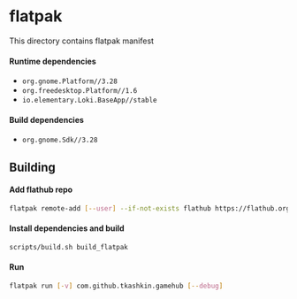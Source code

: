 # flatpak

This directory contains flatpak manifest

#### Runtime dependencies

- `org.gnome.Platform//3.28`
- `org.freedesktop.Platform//1.6`
- `io.elementary.Loki.BaseApp//stable`

#### Build dependencies

- `org.gnome.Sdk//3.28`

## Building

#### Add flathub repo

```bash
flatpak remote-add [--user] --if-not-exists flathub https://flathub.org/repo/flathub.flatpakrepo
```

#### Install dependencies and build

```bash
scripts/build.sh build_flatpak
```

#### Run

```bash
flatpak run [-v] com.github.tkashkin.gamehub [--debug]
```
